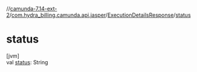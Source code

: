//[camunda-7.14-ext-2](../../../index.md)/[com.hydra_billing.camunda.api.jasper](../index.md)/[ExecutionDetailsResponse](index.md)/[status](status.md)

# status

[jvm]\
val [status](status.md): String
